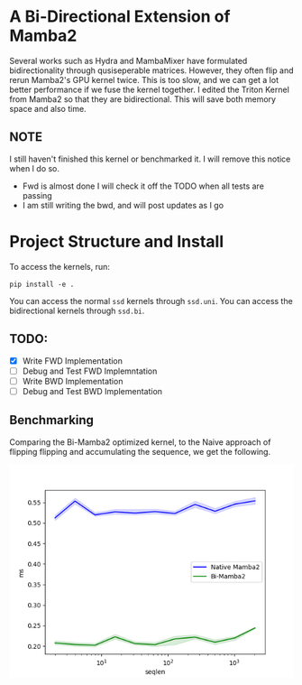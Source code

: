 # A Bi-Directional Extension of Mamba2

Several works such as Hydra and MambaMixer have formulated bidirectionality through qusiseperable matrices. However, they often flip and rerun Mamba2's GPU kernel twice. This is too slow, and we can get a lot better performance if we fuse the kernel together. I edited the Triton Kernel from Mamba2 so that they are bidirectional. This will save both memory space and also time.

## NOTE

I still haven't finished this kernel or benchmarked it. I will remove this notice when I do so.

- Fwd is almost done I will check it off the TODO when all tests are passing
- I am still writing the bwd, and will post updates as I go

# Project Structure and Install

To access the kernels, run:

```shell
pip install -e .
```
You can access the normal `ssd` kernels through `ssd.uni`. You can access the bidirectional kernels through `ssd.bi`.

## TODO:

- [x] Write FWD Implementation
- [ ] Debug and Test FWD Implemntation
- [ ] Write BWD Implementation
- [ ] Debug and Test BWD Implementation

## Benchmarking

Comparing the Bi-Mamba2 optimized kernel, to the Naive approach of flipping flipping and accumulating the sequence, we get the following.

![Bi-Mamba2](assets/Bidirectional_Comparison.png)


